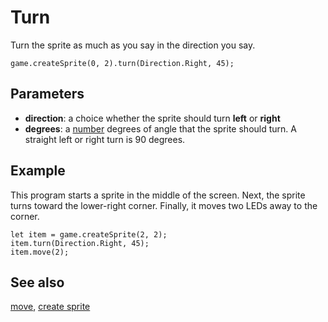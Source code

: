 # Turn

Turn the sprite as much as you say in the direction you say.

```sig
game.createSprite(0, 2).turn(Direction.Right, 45);
```

## Parameters

* **direction**: a choice whether the sprite should turn **left** or **right**
* **degrees**: a [number](/types/number) degrees of angle that the sprite should turn.
A straight left or right turn is 90 degrees.

## Example


This program starts a sprite in the middle of the screen.
Next, the sprite turns toward the lower-right corner.
Finally, it moves two LEDs away to the corner.

```blocks
let item = game.createSprite(2, 2);
item.turn(Direction.Right, 45);
item.move(2);
```

## See also


[move](/reference/game/move),
[create sprite](/reference/game/create-sprite)
